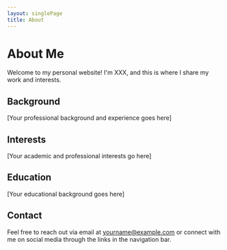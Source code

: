 ```yaml
---
layout: singlePage
title: About
---
```


# About Me

Welcome to my personal website! I'm XXX, and this is where I share my work and interests.

## Background

[Your professional background and experience goes here]

## Interests

[Your academic and professional interests go here]

## Education

[Your educational background goes here]

## Contact

Feel free to reach out via email at yourname@example.com or connect with me on social media through the links in the navigation bar.
